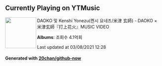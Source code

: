 ## Currently Playing on YTMusic

[<img align="left" width="100" src="https://i.ytimg.com/vi/-tKVN2mAKRI/sddefault.jpg?sqp=-oaymwEWCJADEOEBIAQqCghqEJQEGHgg6AJIWg&rs">](https://music.youtube.com/watch?v=-tKVN2mAKRI)

DAOKO 및 Kenshi Yonezu(켄시 요네즈/米津 玄師) - DAOKO × 米津玄師『打上花火』MUSIC VIDEO

**Albums**: 조회수 4.1억회

Last updated at 03/08/2021 12:28

#### Generated with [20chan/github-now](https://github.com/20chan/github-now)


<!--
**20chan/20chan** is a ✨ _special_ ✨ repository because its `README.md` (this file) appears on your GitHub profile.

Here are some ideas to get you started:

- 🔭 I’m currently working on ...
- 🌱 I’m currently learning ...
- 👯 I’m looking to collaborate on ...
- 🤔 I’m looking for help with ...
- 💬 Ask me about ...
- 📫 How to reach me: ...
- 😄 Pronouns: ...
- ⚡ Fun fact: ...
-->
